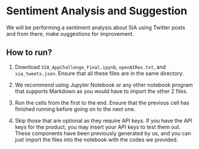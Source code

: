 Sentiment Analysis and Suggestion
=============================

We will be performing a sentiment analysis about SIA using Twitter posts and from there, make suggestions for improvement.

How to run?
-----------

1. Download `SIA_AppChallenge_Final.ipynb`, `openAIRes.txt`, and `sia_tweets.json`. Ensure that all these files are in the same directory.

2. We recommend using Jupyter Notebook or any other notebook program that supports Markdown as you would have to import the other 2 files.

3. Run the cells from the first to the end. Ensure that the previous cell has finished running before going on to the next one.

4. Skip those that are optional as they require API keys. If you have the API keys for the product, you may insert your API keys to test them out. These components have been previously generated by us, and you can just import the files into the notebook with the codes we provided.
